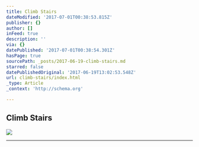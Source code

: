 ```yaml
---
title: Climb Stairs
dateModified: '2017-07-01T00:38:53.815Z'
publisher: {}
author: []
inFeed: true
description: ''
via: {}
datePublished: '2017-07-01T00:38:54.301Z'
hasPage: true
sourcePath: _posts/2017-06-19-climb-stairs.md
starred: false
datePublishedOriginal: '2017-06-19T13:02:53.548Z'
url: climb-stairs/index.html
_type: Article
_context: 'http://schema.org'

---
```

## Climb Stairs
![](https://the-grid-user-content.s3-us-west-2.amazonaws.com/f2ca241d-16b9-4add-b793-ec64be45f760.jpg)

---